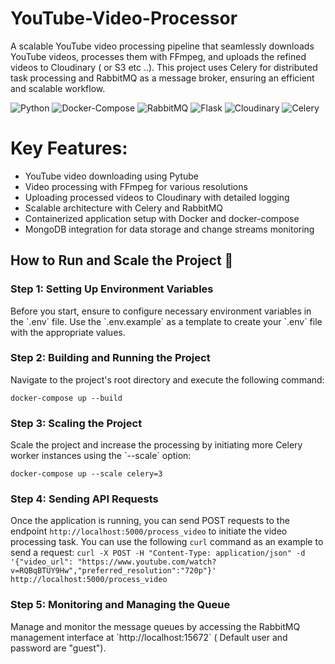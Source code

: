 # YouTube-Video-Processor
A scalable YouTube video processing pipeline that seamlessly downloads YouTube videos, processes them with FFmpeg, and uploads the refined videos to Cloudinary ( or S3 etc ..). This project uses Celery for distributed task processing and RabbitMQ as a message broker, ensuring an efficient and scalable workflow.

![Python](https://img.shields.io/badge/Python-3.9-blue)
![Docker-Compose](https://img.shields.io/badge/Docker--Compose-3.0-blue)
![RabbitMQ](https://img.shields.io/badge/RabbitMQ-3.8-red)
![Flask](https://img.shields.io/badge/Flask-2.0-green)
![Cloudinary](https://img.shields.io/badge/Cloudinary-1.0-yellow)
![Celery](https://img.shields.io/badge/Celery-5.0-brightgreen)


# Key Features:
- YouTube video downloading using Pytube
- Video processing with FFmpeg for various resolutions
- Uploading processed videos to Cloudinary with detailed logging
- Scalable architecture with Celery and RabbitMQ
- Containerized application setup with Docker and docker-compose
- MongoDB integration for data storage and change streams monitoring

## How to Run and Scale the Project 🚀

### Step 1: Setting Up Environment Variables
Before you start, ensure to configure necessary environment variables in the \`.env\` file. Use the \`.env.example\` as a template to create your \`.env\` file with the appropriate values.

### Step 2: Building and Running the Project
Navigate to the project's root directory and execute the following command:

```docker-compose up --build```

### Step 3: Scaling the Project

Scale the project and increase the processing by initiating more Celery worker instances using the \`--scale\` option:

```docker-compose up --scale celery=3```

### Step 4: Sending API Requests
Once the application is running, you can send POST requests to the endpoint `http://localhost:5000/process_video` to initiate the video processing task.
You can use the following `curl` command as an example to send a request:
``` curl -X POST -H "Content-Type: application/json" -d '{"video_url": "https://www.youtube.com/watch?v=RQBqBTUY9Hw","preferred_resolution":"720p"}' http://localhost:5000/process_video ```


### Step 5: Monitoring and Managing the Queue
Manage and monitor the message queues by accessing the RabbitMQ management interface at \`http://localhost:15672\` ( Default user and password are "guest").



